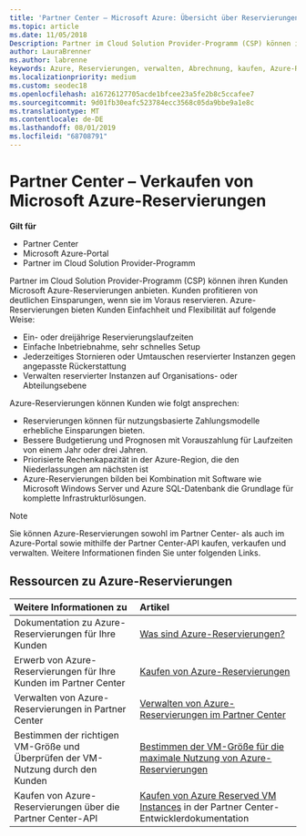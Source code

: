 ```yaml
---
title: 'Partner Center – Microsoft Azure: Übersicht über Reservierungen | Partner Center'
ms.topic: article
ms.date: 11/05/2018
Description: Partner im Cloud Solution Provider-Programm (CSP) können ihren Kunden Microsoft Azure-Reservierungen anbieten.
author: LauraBrenner
ms.author: labrenne
keywords: Azure, Reservierungen, verwalten, Abrechnung, kaufen, Azure-RI, Azure Reserved Instances
ms.localizationpriority: medium
ms.custom: seodec18
ms.openlocfilehash: a16726127705acde1bfcee23a5fe2b8c5ccafee7
ms.sourcegitcommit: 9d01fb30eafc523784ecc3568c05da9bbe9a1e8c
ms.translationtype: MT
ms.contentlocale: de-DE
ms.lasthandoff: 08/01/2019
ms.locfileid: "68708791"
---
```

# <a name="partner-center---sell-microsoft-azure-reservations"></a>Partner Center – Verkaufen von Microsoft Azure-Reservierungen

<!--Maggie, 12/7/18 - Added "Partner Center" to metadata title and H1 title as per Catherine Watson in bug #19868631-->

**Gilt für**

- Partner Center
- Microsoft Azure-Portal
- Partner im Cloud Solution Provider-Programm

Partner im Cloud Solution Provider-Programm (CSP) können ihren Kunden Microsoft Azure-Reservierungen anbieten. Kunden profitieren von deutlichen Einsparungen, wenn sie im Voraus reservieren. Azure-Reservierungen bieten Kunden Einfachheit und Flexibilität auf folgende Weise:

- Ein- oder dreijährige Reservierungslaufzeiten
- Einfache Inbetriebnahme, sehr schnelles Setup
- Jederzeitiges Stornieren oder Umtauschen reservierter Instanzen gegen angepasste Rückerstattung
- Verwalten reservierter Instanzen auf Organisations- oder Abteilungsebene 

Azure-Reservierungen können Kunden wie folgt ansprechen:

- Reservierungen können für nutzungsbasierte Zahlungsmodelle erhebliche Einsparungen bieten.
- Bessere Budgetierung und Prognosen mit Vorauszahlung für Laufzeiten von einem Jahr oder drei Jahren.
- Priorisierte Rechenkapazität in der Azure-Region, die den Niederlassungen am nächsten ist
- Azure-Reservierungen bilden bei Kombination mit Software wie Microsoft Windows Server und Azure SQL-Datenbank die Grundlage für komplette Infrastrukturlösungen.

>[!NOTE]
> Sie können Azure-Reservierungen sowohl im Partner Center- als auch im Azure-Portal sowie mithilfe der Partner Center-API kaufen, verkaufen und verwalten. Weitere Informationen finden Sie unter folgenden Links.

## <a name="azure-reservations-resources"></a>Ressourcen zu Azure-Reservierungen

|**Weitere Informationen zu**   |**Artikel**    |
|:-----------------------------|:-----------------|
| Dokumentation zu Azure-Reservierungen für Ihre Kunden | [Was sind Azure-Reservierungen?](https://docs.microsoft.com/azure/billing/billing-save-compute-costs-reservations)
|Erwerb von Azure-Reservierungen für Ihre Kunden im Partner Center   |[Kaufen von Azure-Reservierungen](azure-reservations-buying.md)
|Verwalten von Azure-Reservierungen in Partner Center | [Verwalten von Azure-Reservierungen im Partner Center](azure-reservations-manage.md)
|Bestimmen der richtigen VM-Größe und Überprüfen der VM-Nutzung durch den Kunden   |[Bestimmen der VM-Größe für die maximale Nutzung von Azure-Reservierungen](azure-usage.md)   |
|Kaufen von Azure-Reservierungen über die Partner Center-API | [Kaufen von Azure Reserved VM Instances](https://docs.microsoft.com/partner-center/develop/purchase-azure-reservations) in der Partner Center-Entwicklerdokumentation
